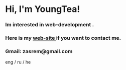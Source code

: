 <h1> Hi, I'm YoungTea! </h1>

<h3> Im interested in <b> web-development </b>. </h3>

<h3> Here is my <a href="https://young-tea.com/"> <b> web-site </b> </a> if you want to contact me. </h3>

<h3> Gmail: zasrem@gmail.com </h3>

<p> eng / ru / he </p>
